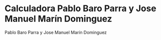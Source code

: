 
# Calculadora Pablo Baro Parra y Jose Manuel Marín Dominguez

Pablo Baro Parra y Jose Manuel Marín Dominguez